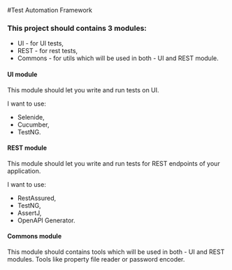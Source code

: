 #Test Automation Framework
### This project should contains 3 modules:
* UI - for UI tests,
* REST - for rest tests,
* Commons - for utils which will be used in both - UI and REST module.

#### UI module
This module should let you write and run tests on UI.

I want to use:
* Selenide,
* Cucumber,
* TestNG.

#### REST module
This module should let you write and run tests for REST endpoints of your application.

I want to use:
* RestAssured,
* TestNG,
* AssertJ,
* OpenAPI Generator.

#### Commons module
This module should contains tools which will be used in both - UI and REST modules.
Tools like property file reader or password encoder.

